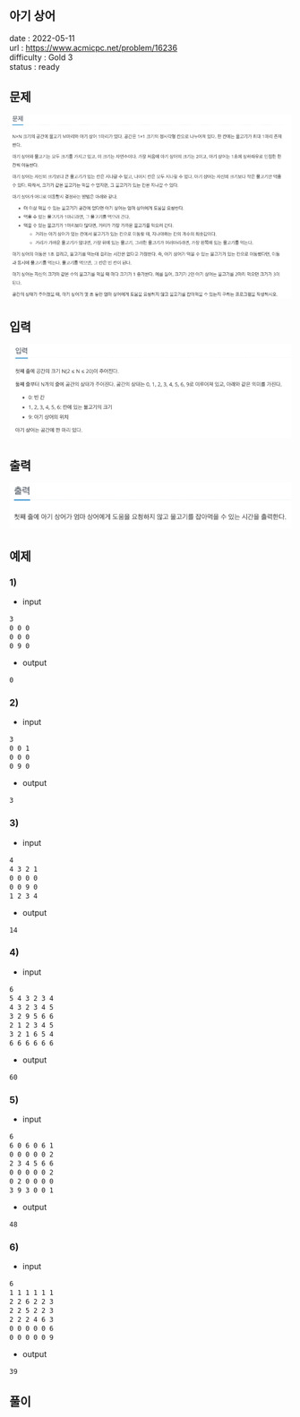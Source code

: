 아기 상어
---

date : 2022-05-11   
url : https://www.acmicpc.net/problem/16236   
difficulty : Gold 3   
status : ready

문제
---
![img.png](img.png)

입력
---
![img_1.png](img_1.png)

출력
---
![img_2.png](img_2.png)

예제
--

### 1)
- input
```
3
0 0 0
0 0 0
0 9 0
```

- output
```
0
```

### 2)

- input
```
3
0 0 1
0 0 0
0 9 0
```

- output
```
3
```

### 3)

- input
```
4
4 3 2 1
0 0 0 0
0 0 9 0
1 2 3 4
```

- output
```
14
```

### 4)

- input
```
6
5 4 3 2 3 4
4 3 2 3 4 5
3 2 9 5 6 6
2 1 2 3 4 5
3 2 1 6 5 4
6 6 6 6 6 6
```

- output
```
60
```

### 5)

- input
```
6
6 0 6 0 6 1
0 0 0 0 0 2
2 3 4 5 6 6
0 0 0 0 0 2
0 2 0 0 0 0
3 9 3 0 0 1
```

- output
```
48
```

### 6)

- input
```
6
1 1 1 1 1 1
2 2 6 2 2 3
2 2 5 2 2 3
2 2 2 4 6 3
0 0 0 0 0 6
0 0 0 0 0 9
```

- output
```
39
```

풀이
---

